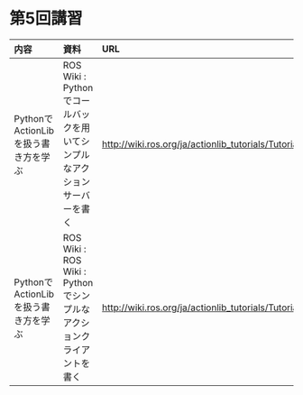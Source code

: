 # 第5回講習

|内容|資料|URL|
|:-|:-|:-|
|PythonでActionLibを扱う書き方を学ぶ|ROS Wiki : Pythonでコールバックを用いてシンプルなアクションサーバーを書く|http://wiki.ros.org/ja/actionlib_tutorials/Tutorials/Writing%20a%20Simple%20Action%20Server%20using%20the%20Execute%20Callback%20%28Python%29|
|PythonでActionLibを扱う書き方を学ぶ|ROS Wiki : ROS Wiki : Pythonでシンプルなアクションクライアントを書く|http://wiki.ros.org/ja/actionlib_tutorials/Tutorials/Writing%20a%20Simple%20Action%20Client%20%28Python%29|

